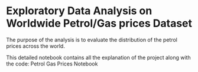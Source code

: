 # Exploratory Data Analysis on Worldwide Petrol/Gas prices Dataset

The purpose of the analysis is to evaluate the distribution of the petrol prices across the world.

This detailed notebook contains all the explanation of the project along with the code: <a src="https://github.com/RaofaizanAPSACS/PetrolGasPricesWorldWide_EDA/blob/main/Petrol%20Dataset%20June%2023%202022%20--%20Version%202.ipynb">Petrol Gas Prices Notebook</a>